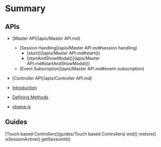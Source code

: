 # Summary


## APIs
  * [Master API](apis/Master API.md)
    * [Session Handling](apis/Master API.md#session handling)
      * [start()](apis/Master API.md#start())
      * [startAndShowModal()](apis/Master API.md#startAndShowModal())
    * [Event Subscription](apis/Master API.md#event-subscription)
  * [Controller API](apis/Controller API.md)
  
* [Introduction](README.md)
* [Defining Methods](methods.md)
* [phame.js](phamejs.md)


## Guides

[Touch based Controllers](guides/Touch based Controllers)
end()
restore()
isSessionActive()
getSessionId()



